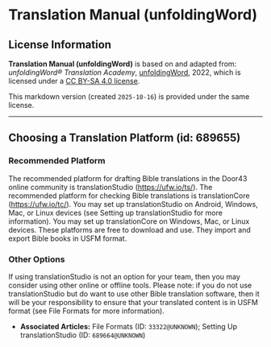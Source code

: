 # Translation Manual (unfoldingWord)

## License Information

**Translation Manual (unfoldingWord)** is based on and adapted from: _unfoldingWord® Translation Academy_, [unfoldingWord](https://unfoldingword.org/utw), 2022, which is licensed under a [CC BY-SA 4.0 license](https://creativecommons.org/licenses/by-sa/4.0/legalcode.en).

This markdown version (created `2025-10-16`) is provided under the same license.



--------------------------------

## Choosing a Translation Platform (id: 689655)

### Recommended Platform

The recommended platform for drafting Bible translations in the Door43 online community is translationStudio (https://ufw.io/ts/). The recommended platform for checking Bible translations is translationCore (https://ufw.io/tc/). You may set up translationStudio on Android, Windows, Mac, or Linux devices (see Setting up translationStudio for more information). You may set up translationCore on Windows, Mac, or Linux devices. These platforms are free to download and use. They import and export Bible books in USFM format.

### Other Options

If using translationStudio is not an option for your team, then you may consider using other online or offline tools. Please note: if you do not use translationStudio but do want to use other Bible translation software, then it will be your responsibility to ensure that your translated content is in USFM format (see File Formats for more information).

* **Associated Articles:** File Formats (ID: `33322@UNKNOWN`); Setting Up translationStudio (ID: `689664@UNKNOWN`)

